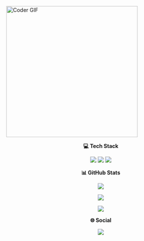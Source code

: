 <img align="center" alt="Coder GIF" width=350 src="https://miro.medium.com/max/1360/0*7Q3yvSIv_t0ioJ-Z.gif"></img>

<div align="center">
  <b><p align="center">💻 Tech Stack</p></b>
  <p align="center">
    <img 
src="https://img.shields.io/badge/python-3670A0?style=for-the-badge&logo=python&logoColor=ffdd54">
    <img src="https://img.shields.io/badge/heroku-%23430098.svg?style=for-the-badge&logo=heroku&logoColor=white">
    <img src="https://img.shields.io/badge/MongoDB-%234ea94b.svg?style=for-the-badge&logo=mongodb&logoColor=white">
  </p>
</div>

<div align="center">
  <b><p align="center">📊 GitHub Stats</p></b>
  <p align="center">
    <img src="https://github-readme-stats.vercel.app/api?username=BKM-TG&theme=highcontrast&hide_border=false&include_all_commits=true&count_private=true" align="center">
  </p>
  <p align="center">
    <img src="https://nirzak-streak-stats.vercel.app/?user=BKM-TG&theme=highcontrast&hide_border=false" align="center">
  </p>
  <p align="center">
    <img src="https://github-readme-stats.vercel.app/api/top-langs/?username=BKM-TG&theme=highcontrast&hide_border=false&include_all_commits=true&count_private=true&layout=compact" align="center">
  </p>
</div>

<div align="center">
  <b><p align="center">🌐 Social</p></b>
  <p align="center">
    <a href="mailto:maitybikash565@gmail.com"><img src="https://img.shields.io/badge/Email-D14836?logo=gmail&logoColor=white"></a>
  </p>
</div>
